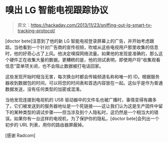 # 嗅出 LG 智能电视跟踪协议

> 原文：<https://hackaday.com/2013/11/23/sniffing-out-lg-smart-tv-tracking-protocol/>

[doctor bete]注意到了他的新 LG 智能电视登录屏幕上的广告，并开始考虑跟踪。当他看到一个针对广告商的宣传视频，吹嘘从这些电视用户那里收集的信息时，他的好奇心占了上风。他决定嗅探网络流量。如果他的发现是准确的，那么这个硬件正在收集大量的数据。更糟糕的是，他的测试表明，即使用户将“收集观看信息”菜单项关闭，也不会阻止数据被打电话回家。

这些发现开始时相当无害，每次换台时都会传输频道名称和唯一的 ID。根据服务器收到数据包的时间，可以将您的时间表和首选内容放在一起。这似乎是作为普通数据发送，没有任何类型的加密或混淆。

当他发现连接到电视机的 USB 驱动器中的文件名也被广播时，事情变得有趣多了。它们被发送到的服务器地址是一个死链接——这让我们认为这是生产固件中留下的某种类型的调试步骤——但当涉及到个人隐私时，这仍然是一个相当大的错误。如果你有一台这样的电视机，为了保护你的隐私，[doctor bete]会列出一个初步的 URL 列表，用你的路由器屏蔽掉。

[感谢 Radcom]